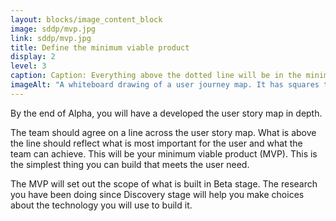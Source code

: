 ```yaml
---
layout: blocks/image_content_block
image: sddp/mvp.jpg
link: sddp/mvp.jpg
title: Define the minimum viable product
display: 2
level: 3
caption: Caption: Everything above the dotted line will be in the minimum viable product.
imageAlt: "A whiteboard drawing of a user journey map. It has squares to represent sticky notes that are activities across the top and user stories or tasks in columns. There is a horizontal broken line across the map."
---
```


By the end of Alpha, you will have a developed the user story map in depth.

The team should agree on a line across the user story map. What is above the line should reflect what is most important for the user and what the team can achieve. This will be your minimum viable product (MVP). This is the simplest thing you can build that meets the user need.

The MVP will set out the scope of what is built in Beta stage. The research you have been doing since Discovery stage will help you make choices about the technology you will use to build it.
